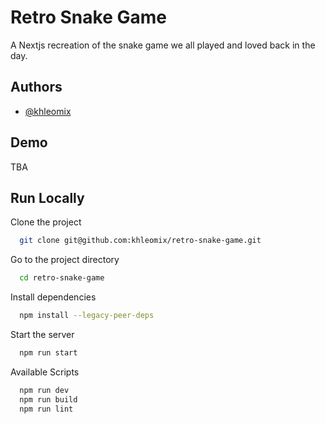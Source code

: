 
# Retro Snake Game

A Nextjs recreation of the snake game we all played and loved back in the day.

## Authors

- [@khleomix](https://github.com/khleomix)

## Demo

TBA

## Run Locally

Clone the project

```bash
  git clone git@github.com:khleomix/retro-snake-game.git
```

Go to the project directory

```bash
  cd retro-snake-game
```

Install dependencies

```bash
  npm install --legacy-peer-deps
```

Start the server

```bash
  npm run start
```

Available Scripts

```bash
  npm run dev
  npm run build
  npm run lint
```
